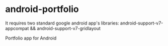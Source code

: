 android-portfolio
=================

It requires two standard google android app's libraries: android-support-v7-appcompat && android-support-v7-gridlayout

Portfolio app for Android
